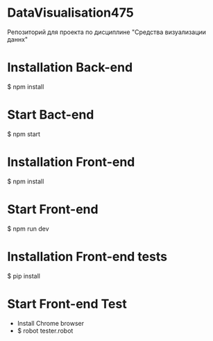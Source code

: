 # DataVisualisation475
 Репозиторий для проекта по дисциплине "Средства визуализации даннх"

# Installation Back-end
 $ npm install
 
# Start Bact-end
 $ npm start
 
# Installation Front-end
 $ npm install
 
# Start Front-end
 $ npm run dev

# Installation Front-end tests
 $ pip install
 
# Start Front-end Test
 - Install Chrome browser
 - $ robot tester.robot
 
